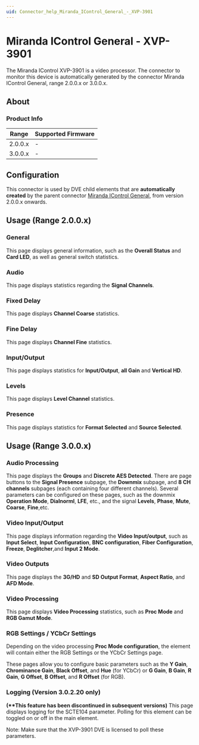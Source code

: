 ```yaml
---
uid: Connector_help_Miranda_IControl_General_-_XVP-3901
---
```


# Miranda IControl General - XVP-3901

The Miranda IControl XVP-3901 is a video processor. The connector to monitor this device is automatically generated by the connector Miranda IControl General, range 2.0.0.x or 3.0.0.x.

## About

### Product Info

| **Range** | **Supported Firmware** |
|-----------|------------------------|
| 2.0.0.x   | \-                     |
| 3.0.0.x   | \-                     |

## Configuration

This connector is used by DVE child elements that are **automatically created** by the parent connector [Miranda IControl General](xref:Connector_help_Miranda_IControl_General), from version 2.0.0.x onwards.

## Usage (Range 2.0.0.x)

### General

This page displays general information, such as the **Overall Status** and **Card LED**, as well as general switch statistics.

### Audio

This page displays statistics regarding the **Signal Channels**.

### Fixed Delay

This page displays **Channel Coarse** statistics.

### Fine Delay

This page displays **Channel Fine** statistics.

### Input/Output

This page displays statistics for **Input/Output**, **all Gain** and **Vertical HD**.

### Levels

This page displays **Level Channel** statistics.

### Presence

This page displays statistics for **Format Selected** and **Source Selected**.

## Usage (Range 3.0.0.x)

### Audio Processing

This page displays the **Groups** and **Discrete AES Detected**. There are page buttons to the **Signal Presence** subpage, the **Downmix** subpage, and **8 CH channels** subpages (each containing four different channels). Several parameters can be configured on these pages, such as the downmix **Operation Mode**, **Dialnorml**, **LFE**, etc., and the signal **Levels**, **Phase**, **Mute**, **Coarse**, **Fine**,etc.

### Video Input/Output

This page displays information regarding the **Video Input/output**, such as **Input Select**, **Input Configuration**, **BNC configuration**, **Fiber Configuration**, **Freeze**, **Deglitcher**,and **Input 2 Mode**.

### Video Outputs

This page displays the **3G/HD** and **SD Output Format**, **Aspect Ratio**, and **AFD Mode**.

### Video Processing

This page displays **Video Processing** statistics, such as **Proc Mode** and **RGB Gamut Mode**.

### RGB Settings / YCbCr Settings

Depending on the video processing **Proc Mode configuration**, the element will contain either the RGB Settings or the YCbCr Settings page.

These pages allow you to configure basic parameters such as the **Y Gain**, **Chrominance Gain**, **Black Offset**, and **Hue** (for YCbCr) or **G Gain**, **B Gain**, **R Gain**, **G Offset**, **B Offset**, and **R Offset** (for RGB).

### Logging (Version 3.0.2.20 only)

**(\*\*This feature has been discontinued in subsequent versions)** This page displays logging for the SCTE104 parameter. Polling for this element can be toggled on or off in the main element.

Note: Make sure that the XVP-3901 DVE is licensed to poll these parameters.
